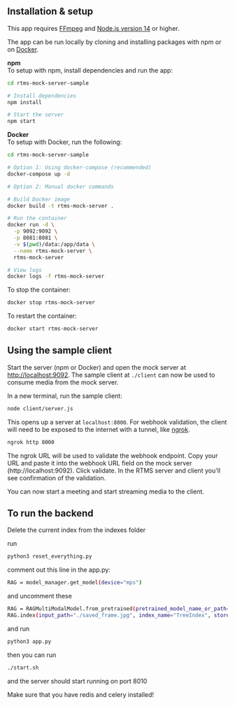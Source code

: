 
## Installation & setup

This app requires [FFmpeg](https://github.com/FFmpeg/FFmpeg) and [Node.js version 14]() or higher.

The app can be run locally by cloning and installing packages with npm or on [Docker](https://www.docker.com/).

**npm** <br/>
To setup with npm, install dependencies and run the app:

```bash
cd rtms-mock-server-sample

# Install dependencies
npm install

# Start the server
npm start
```

**Docker** <br/>
To setup with Docker, run the following:

```bash
cd rtms-mock-server-sample

# Option 1: Using docker-compose (recommended)
docker-compose up -d

# Option 2: Manual docker commands

# Build Docker image
docker build -t rtms-mock-server .

# Run the container
docker run -d \
  -p 9092:9092 \
  -p 8081:8081 \
  -v $(pwd)/data:/app/data \
  --name rtms-mock-server \
  rtms-mock-server

# View logs
docker logs -f rtms-mock-server
```

To stop the container:

```bash
docker stop rtms-mock-server
```

To restart the container:

```bash
docker start rtms-mock-server
```

## Using the sample client

Start the server (npm or Docker) and open the mock server at [http://localhost:9092](http://localhost:9092). The sample client at `./client` can now be used to consume media from the mock server.

In a new terminal, run the sample client:

```bash
node client/server.js
```

This opens up a server at `localhost:8000`. For webhook validation, the client will need to be exposed to the internet with a tunnel, like [ngrok](https://ngrok.com/).

```bash
ngrok http 8000
```

The ngrok URL will be used to validate the webhook endpoint. Copy your URL and paste it into the webhook URL field on the mock server (http://localhost:9092). Click validate. In the RTMS server and client you'll see confirmation of the validation.

You can now start a meeting and start streaming media to the client.

## To run the backend

Delete the current index from the indexes folder

run 

```bash
python3 reset_everything.py
```

comment out this line in the app.py: 
```bash
RAG = model_manager.get_model(device="mps")
```

and uncomment these

```bash
RAG = RAGMultiModalModel.from_pretrained(pretrained_model_name_or_path="/Users/yahiasalman/Desktop/RetainAll/RetainBackend/app/models/colqwen2-v1.0", index_root="./index", device="mps")
RAG.index(input_path="./saved_frame.jpg", index_name="TreeIndex", store_collection_with_index=True, overwrite=True)
```

and run 
```bash
python3 app.py
```

then you can run 

```bash
./start.sh
```

and the server should start running on port 8010

Make sure that you have redis and celery installed!


